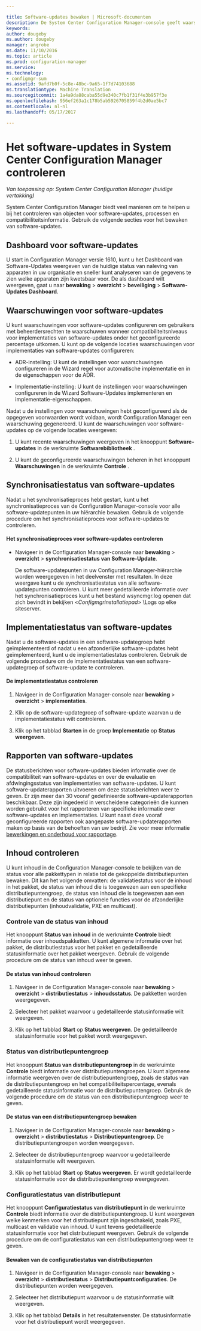 ```yaml
---

title: Software-updates bewaken | Microsoft-documenten
description: De System Center Configuration Manager-console geeft waarschuwingen en statussen voor het bewaken van updates en naleving.
keywords: 
author: dougeby
ms.author: dougeby
manager: angrobe
ms.date: 11/10/2016
ms.topic: article
ms.prod: configuration-manager
ms.service: 
ms.technology:
- configmgr-sum
ms.assetid: 9afd7b0f-5c8e-48bc-9a65-1f7d74103688
ms.translationtype: Machine Translation
ms.sourcegitcommit: 1a4a9da88caba55d9e340c7fb1f31f4e3b957f3e
ms.openlocfilehash: 956ef263a1c178b5ab5926705859f4b2d0ae5bc7
ms.contentlocale: nl-nl
ms.lasthandoff: 05/17/2017

---
```

# <a name="monitor-software-updates-in-system-center-configuration-manager"></a>Het software-updates in System Center Configuration Manager controleren

*Van toepassing op: System Center Configuration Manager (huidige vertakking)*

System Center Configuration Manager biedt veel manieren om te helpen u bij het controleren van objecten voor software-updates, processen en compatibiliteitsinformatie. Gebruik de volgende secties voor het bewaken van software-updates.

## <a name="software-updates-dashboard"></a>Dashboard voor software-updates
U start in Configuration Manager versie 1610, kunt u het Dashboard van Software-Updates weergeven van de huidige status van naleving van apparaten in uw organisatie en sneller kunt analyseren van de gegevens te zien welke apparaten zijn kwetsbaar voor. De als dashboard wilt weergeven, gaat u naar **bewaking** > **overzicht** > **beveiliging** > **Software-Updates Dashboard**.   

##  <a name="BKMK_SUAlerts"></a> Waarschuwingen voor software-updates  
 U kunt waarschuwingen voor software-updates configureren om gebruikers met beheerdersrechten te waarschuwen wanneer compatibiliteitsniveaus voor implementaties van software-updates onder het geconfigureerde percentage uitkomen. U kunt op de volgende locaties waarschuwingen voor implementaties van software-updates configureren:  

-   ADR-instelling: U kunt de instellingen voor waarschuwingen configureren in de Wizard regel voor automatische implementatie en in de eigenschappen voor de ADR.  

-   Implementatie-instelling: U kunt de instellingen voor waarschuwingen configureren in de Wizard Software-Updates implementeren en implementatie-eigenschappen.  

Nadat u de instellingen voor waarschuwingen hebt geconfigureerd als de opgegeven voorwaarden wordt voldaan, wordt Configuration Manager een waarschuwing gegenereerd. U kunt de waarschuwingen voor software-updates op de volgende locaties weergeven:  

1.  U kunt recente waarschuwingen weergeven in het knooppunt **Software-updates** in de werkruimte **Softwarebibliotheek** .  

2.  U kunt de geconfigureerde waarschuwingen beheren in het knooppunt **Waarschuwingen** in de werkruimte **Controle** .  

##  <a name="BKMK_SUSyncStatus"></a> Synchronisatiestatus van software-updates  
 Nadat u het synchronisatieproces hebt gestart, kunt u het synchronisatieproces van de Configuration Manager-console voor alle software-updatepunten in uw hiërarchie bewaken. Gebruik de volgende procedure om het synchronisatieproces voor software-updates te controleren.  

#### <a name="to-monitor-the-software-updates-synchronization-process"></a>Het synchronisatieproces voor software-updates controleren  

- Navigeer in de Configuration Manager-console naar **bewaking** > **overzicht** > **synchronisatiestatus van Software-Update**.  

    De software-updatepunten in uw Configuration Manager-hiërarchie worden weergegeven in het deelvenster met resultaten. In deze weergave kunt u de synchronisatiestatus van alle software-updatepunten controleren. U kunt meer gedetailleerde informatie over het synchronisatieproces kunt u het bestand wsyncmgr.log openen dat zich bevindt in bekijken <*Configmgrinstallatiepad*> \Logs op elke siteserver.  

##  <a name="BKMK_SUDeployStatus"></a> Implementatiestatus van software-updates  
 Nadat u de software-updates in een software-updategroep hebt geïmplementeerd of nadat u een afzonderlijke software-updates hebt geïmplementeerd, kunt u de implementatiestatus controleren. Gebruik de volgende procedure om de implementatiestatus van een software-updategroep of software-update te controleren.  

#### <a name="to-monitor-deployment-status"></a>De implementatiestatus controleren  

1.  Navigeer in de Configuration Manager-console naar **bewaking** > **overzicht** > **implementaties**.  

2.  Klik op de software-updategroep of software-update waarvan u de implementatiestatus wilt controleren.  

3.  Klik op het tabblad **Starten** in de groep **Implementatie** op **Status weergeven**.  

##  <a name="BKMK_SUReports"></a> Rapporten van software-updates  
 De statusberichten voor software-updates bieden informatie over de compatibiliteit van software-updates en over de evaluatie en afdwingingsstatus van implementaties van software-updates. U kunt software-updaterapporten uitvoeren om deze statusberichten weer te geven. Er zijn meer dan 30 vooraf gedefinieerde software-updaterapporten beschikbaar. Deze zijn ingedeeld in verscheidene categorieën die kunnen worden gebruikt voor het rapporteren van specifieke informatie over software-updates en implementaties. U kunt naast deze vooraf geconfigureerde rapporten ook aangepaste software-updaterapporten maken op basis van de behoeften van uw bedrijf. Zie voor meer informatie [bewerkingen en onderhoud voor rapportage](../../core/servers/manage/operations-and-maintenance-for-reporting.md).  

##  <a name="BKMK_MonitorContent"></a> Inhoud controleren  
 U kunt inhoud in de Configuration Manager-console te bekijken van de status voor alle pakkettypen in relatie tot de gekoppelde distributiepunten bewaken. Dit kan het volgende omvatten: de validatiestatus voor de inhoud in het pakket, de status van inhoud die is toegewezen aan een specifieke distributiepuntengroep, de status van inhoud die is toegewezen aan een distributiepunt en de status van optionele functies voor de afzonderlijke distributiepunten (inhoudvalidatie, PXE en multicast).  

###  <a name="BKMK_ContentStatus"></a> Controle van de status van inhoud  
 Het knooppunt **Status van inhoud** in de werkruimte **Controle** biedt informatie over inhoudspakketten. U kunt algemene informatie over het pakket, de distributiestatus voor het pakket en gedetailleerde statusinformatie over het pakket weergeven. Gebruik de volgende procedure om de status van inhoud weer te geven.  

#### <a name="to-monitor-content-status"></a>De status van inhoud controleren  

1.  Navigeer in de Configuration Manager-console naar **bewaking** > **overzicht** > **distributiestatus** > **inhoudsstatus**. De pakketten worden weergegeven.  

2.  Selecteer het pakket waarvoor u gedetailleerde statusinformatie wilt weergeven.  

3.  Klik op het tabblad **Start** op **Status weergeven**. De gedetailleerde statusinformatie voor het pakket wordt weergegeven.  

###  <a name="BKMK_DPGroupStatus"></a> Status van distributiepuntengroep  
 Het knooppunt **Status van distributiepuntengroep** in de werkruimte **Controle** biedt informatie over distributiepuntengroepen. U kunt algemene informatie weergeven over de distributiepuntengroep, zoals de status van de distributiepuntengroep en het compatibiliteitspercentage, evenals gedetailleerde statusinformatie voor de distributiepuntengroep. Gebruik de volgende procedure om de status van een distributiepuntengroep weer te geven.  

#### <a name="to-monitor-distribution-point-group-status"></a>De status van een distributiepuntengroep bewaken  

1.  Navigeer in de Configuration Manager-console naar **bewaking** > **overzicht** > **distributiestatus** > **Distributiepuntengroep**. De distributiepuntengroepen worden weergegeven.  

2.  Selecteer de distributiepuntengroep waarvoor u gedetailleerde statusinformatie wilt weergeven.  

3.  Klik op het tabblad **Start** op **Status weergeven**. Er wordt gedetailleerde statusinformatie voor de distributiepuntengroep weergegeven.  

###  <a name="BKMK_DPConfigStatus"></a> Configuratiestatus van distributiepunt  
 Het knooppunt **Configuratiestatus van distributiepunt** in de werkruimte **Controle** biedt informatie over de distributiepuntengroep. U kunt weergeven welke kenmerken voor het distributiepunt zijn ingeschakeld, zoals PXE, multicast en validatie van inhoud. U kunt tevens gedetailleerde statusinformatie voor het distributiepunt weergeven. Gebruik de volgende procedure om de configuratiestatus van een distributiepuntengroep weer te geven.  

#### <a name="to-monitor-distribution-point-configuration-status"></a>Bewaken van de configuratiestatus van distributiepunten  

1.  Navigeer in de Configuration Manager-console naar **bewaking** > **overzicht** > **distributiestatus** > **Distributiepuntconfiguraties**. De distributiepunten worden weergegeven.  

2.  Selecteer het distributiepunt waarvoor u de statusinformatie wilt weergeven.  

3.  Klik op het tabblad **Details** in het resultatenvenster. De statusinformatie voor het distributiepunt wordt weergegeven.  

